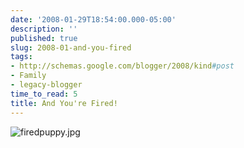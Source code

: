 ```yaml
---
date: '2008-01-29T18:54:00.000-05:00'
description: ''
published: true
slug: 2008-01-and-you-fired
tags:
- http://schemas.google.com/blogger/2008/kind#post
- Family
- legacy-blogger
time_to_read: 5
title: And You're Fired!
---
```


![firedpuppy.jpg](firedpuppy.jpg)</a>